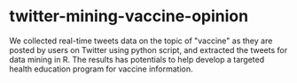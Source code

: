 # twitter-mining-vaccine-opinion
We collected real-time tweets data on the topic of "vaccine" as they are posted by users on Twitter using python script, and extracted the tweets for data mining in R. The results has potentials to help develop a targeted health education program for vaccine information.

